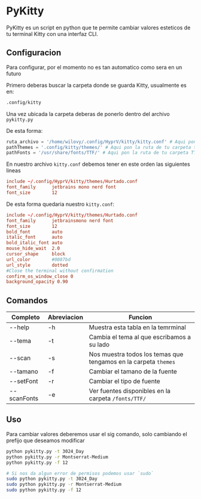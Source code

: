 # PyKitty

PyKitty es un script en python que te permite cambiar valores esteticos de tu terminal Kitty con una interfaz CLI.

## Configuracion

Para configurar, por el momento no es tan automatico como sera en un futuro

Primero deberas buscar la carpeta donde se guarda Kitty, usualmente es en:

```bash
.config/kitty
```

Una vez ubicada la carpeta deberas de ponerlo dentro del archivo `pykitty.py`

De esta forma:

```py
ruta_archivo = '/home/wilovy/.config/HyprV/kitty/kitty.conf' # Aqui pon la ruta de tu archivo kitty.conf
pathThemes = '.config/kitty/themes/' # Aqui pon la ruta de tu carpeta themes
pathFonts = '/usr/share/fonts/TTF/' # Aqui pon la ruta de tu carpeta TTF
```

En nuestro archivo `kitty.conf` debemos tener en este orden las siguientes lineas

```conf
include ~/.config/HyprV/kitty/themes/Hurtado.conf
font_family      jetbrains mono nerd font
font_size        12
```

De esta forma quedaria nuestro `kitty.conf`:

```conf
include ~/.config/HyprV/kitty/themes/Hurtado.conf
font_family      jetbrainsmono nerd font
font_size        12
bold_font        auto
italic_font      auto
bold_italic_font auto
mouse_hide_wait  2.0
cursor_shape     block
url_color        #0087bd
url_style        dotted
#Close the terminal without confirmation
confirm_os_window_close 0
background_opacity 0.90
```

## Comandos

|Completo   |Abreviacion |Funcion                                                        |
|-----------|------------|---------------------------------------------------------------|
|--help     |-h          |Muestra esta tabla en la temrminal                             |
|--tema     |-t          |Cambia el tema al que escribamos a su lado                     |
|--scan     |-s          |Nos muestra todos los temas que tengamos en la carpeta `themes`|
|--tamano   |-f          |Cambiar el tamano de la fuente                                 |
|--setFont  |-r          |Cambiar el tipo de fuente                                      |
|--scanFonts|-e          |Ver fuentes disponibles en la carpeta `/fonts/TTF/`            |

## Uso

Para cambiar valores deberemos usar el sig comando, solo cambiando el prefijo que deseamos modificar

```bash
python pykitty.py -t 3024_Day
python pykitty.py -r Montserrat-Medium
python pykitty.py -f 12

# Si nos da algun error de permisos podemos usar `sudo`
sudo python pykitty.py -t 3024_Day
sudo python pykitty.py -r Montserrat-Medium
sudo python pykitty.py -f 12
```
